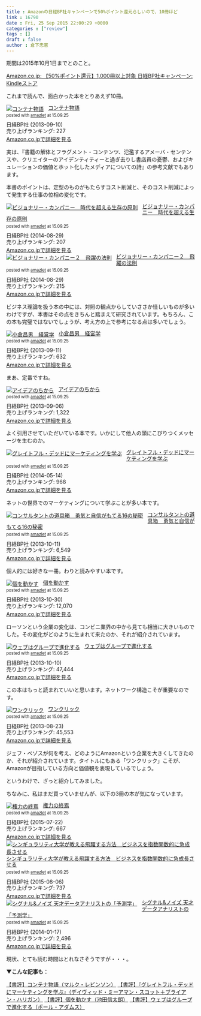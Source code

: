 ```yaml
---
title : Amazonの日経BP社キャンペーンで50%ポイント還元らしいので、10冊ほど
link : 16790
date : Fri, 25 Sep 2015 22:00:29 +0000
categories : ["review"]
tags : []
draft : false
author : 倉下忠憲
---
```


期間は2015年10月1日までとのこと。

<a href="http://www.amazon.co.jp/gp/search/ref=sr_pg_1?rh=n%3A2250738051%2Cn%3A%212275265051%2Cn%3A%212275277051%2Cn%3A3932500051&amp;ie=UTF8&amp;qid=1443190274">Amazon.co.jp: 【50%ポイント還元】1,000冊以上対象 日経BP社キャンペーン: Kindleストア</a>

これまで読んで、面白かった本をとりあえず10冊。

<div class="amazlet-box" style="margin-bottom:0px;"><div class="amazlet-image" style="float:left;margin:0px 12px 1px 0px;"><a href="http://www.amazon.co.jp/exec/obidos/ASIN/B00F36MG8U/rashita1000-22/ref=nosim/" name="amazletlink" target="_blank"><img src="http://ecx.images-amazon.com/images/I/51YGaC2UPuL._SL160_.jpg" alt="コンテナ物語" style="border: none;" /></a></div><div class="amazlet-info" style="line-height:120%; margin-bottom: 10px"><div class="amazlet-name" style="margin-bottom:10px;line-height:120%"><a href="http://www.amazon.co.jp/exec/obidos/ASIN/B00F36MG8U/rashita1000-22/ref=nosim/" name="amazletlink" target="_blank">コンテナ物語</a><div class="amazlet-powered-date" style="font-size:80%;margin-top:5px;line-height:120%">posted with <a href="http://www.amazlet.com/" title="amazlet" target="_blank">amazlet</a> at 15.09.25</div></div><div class="amazlet-detail">日経BP社 (2013-09-10)<br />売り上げランキング: 227<br /></div><div class="amazlet-sub-info" style="float: left;"><div class="amazlet-link" style="margin-top: 5px"><a href="http://www.amazon.co.jp/exec/obidos/ASIN/B00F36MG8U/rashita1000-22/ref=nosim/" name="amazletlink" target="_blank">Amazon.co.jpで詳細を見る</a></div></div></div><div class="amazlet-footer" style="clear: left"></div></div>

実は、『書籍の解体とフラグメント・コンテンツ、氾濫するアメーバ・センテンスや、クリエイターのアイデンティティーと過ぎ去りし書店員の憂鬱、およびキュレーションの価値とホット化したメディアについての詩』の参考文献でもあります。

本書のポイントは、定型のものがもたらすコスト削減と、そのコスト削減によって発生する仕事の位相の変化です。

<div class="amazlet-box" style="margin-bottom:0px;"><div class="amazlet-image" style="float:left;margin:0px 12px 1px 0px;"><a href="http://www.amazon.co.jp/exec/obidos/ASIN/B00MVM2EPE/rashita1000-22/ref=nosim/" name="amazletlink" target="_blank"><img src="http://ecx.images-amazon.com/images/I/41OjvQzGvCL._SL160_.jpg" alt="ビジョナリー・カンパニー　時代を超える生存の原則" style="border: none;" /></a></div><div class="amazlet-info" style="line-height:120%; margin-bottom: 10px"><div class="amazlet-name" style="margin-bottom:10px;line-height:120%"><a href="http://www.amazon.co.jp/exec/obidos/ASIN/B00MVM2EPE/rashita1000-22/ref=nosim/" name="amazletlink" target="_blank">ビジョナリー・カンパニー　時代を超える生存の原則</a><div class="amazlet-powered-date" style="font-size:80%;margin-top:5px;line-height:120%">posted with <a href="http://www.amazlet.com/" title="amazlet" target="_blank">amazlet</a> at 15.09.25</div></div><div class="amazlet-detail">日経BP社 (2014-08-29)<br />売り上げランキング: 207<br /></div><div class="amazlet-sub-info" style="float: left;"><div class="amazlet-link" style="margin-top: 5px"><a href="http://www.amazon.co.jp/exec/obidos/ASIN/B00MVM2EPE/rashita1000-22/ref=nosim/" name="amazletlink" target="_blank">Amazon.co.jpで詳細を見る</a></div></div></div><div class="amazlet-footer" style="clear: left"></div></div>


<div class="amazlet-box" style="margin-bottom:0px;"><div class="amazlet-image" style="float:left;margin:0px 12px 1px 0px;"><a href="http://www.amazon.co.jp/exec/obidos/ASIN/B00MVM2HIS/rashita1000-22/ref=nosim/" name="amazletlink" target="_blank"><img src="http://ecx.images-amazon.com/images/I/41TRVvZ5jwL._SL160_.jpg" alt="ビジョナリー・カンパニー２　飛躍の法則" style="border: none;" /></a></div><div class="amazlet-info" style="line-height:120%; margin-bottom: 10px"><div class="amazlet-name" style="margin-bottom:10px;line-height:120%"><a href="http://www.amazon.co.jp/exec/obidos/ASIN/B00MVM2HIS/rashita1000-22/ref=nosim/" name="amazletlink" target="_blank">ビジョナリー・カンパニー２　飛躍の法則</a><div class="amazlet-powered-date" style="font-size:80%;margin-top:5px;line-height:120%">posted with <a href="http://www.amazlet.com/" title="amazlet" target="_blank">amazlet</a> at 15.09.25</div></div><div class="amazlet-detail">日経BP社 (2014-08-29)<br />売り上げランキング: 215<br /></div><div class="amazlet-sub-info" style="float: left;"><div class="amazlet-link" style="margin-top: 5px"><a href="http://www.amazon.co.jp/exec/obidos/ASIN/B00MVM2HIS/rashita1000-22/ref=nosim/" name="amazletlink" target="_blank">Amazon.co.jpで詳細を見る</a></div></div></div><div class="amazlet-footer" style="clear: left"></div></div>

ビジネス理論を扱う本の中には、対照の観点からしていささか怪しいものが多いわけですが、本書はその点をきちんと踏まえて研究されています。もちろん、この本も完璧ではないでしょうが、考え方の上で参考になる点は多いでしょう。

<div class="amazlet-box" style="margin-bottom:0px;"><div class="amazlet-image" style="float:left;margin:0px 12px 1px 0px;"><a href="http://www.amazon.co.jp/exec/obidos/ASIN/B00F3WFFBE/rashita1000-22/ref=nosim/" name="amazletlink" target="_blank"><img src="http://ecx.images-amazon.com/images/I/51odSl7YIfL._SL160_.jpg" alt="小倉昌男　経営学" style="border: none;" /></a></div><div class="amazlet-info" style="line-height:120%; margin-bottom: 10px"><div class="amazlet-name" style="margin-bottom:10px;line-height:120%"><a href="http://www.amazon.co.jp/exec/obidos/ASIN/B00F3WFFBE/rashita1000-22/ref=nosim/" name="amazletlink" target="_blank">小倉昌男　経営学</a><div class="amazlet-powered-date" style="font-size:80%;margin-top:5px;line-height:120%">posted with <a href="http://www.amazlet.com/" title="amazlet" target="_blank">amazlet</a> at 15.09.25</div></div><div class="amazlet-detail">日経BP社 (2013-09-11)<br />売り上げランキング: 632<br /></div><div class="amazlet-sub-info" style="float: left;"><div class="amazlet-link" style="margin-top: 5px"><a href="http://www.amazon.co.jp/exec/obidos/ASIN/B00F3WFFBE/rashita1000-22/ref=nosim/" name="amazletlink" target="_blank">Amazon.co.jpで詳細を見る</a></div></div></div><div class="amazlet-footer" style="clear: left"></div></div>

まあ、定番ですね。

<div class="amazlet-box" style="margin-bottom:0px;"><div class="amazlet-image" style="float:left;margin:0px 12px 1px 0px;"><a href="http://www.amazon.co.jp/exec/obidos/ASIN/B00F0FQ8EC/rashita1000-22/ref=nosim/" name="amazletlink" target="_blank"><img src="http://ecx.images-amazon.com/images/I/4186Vu4DbKL._SL160_.jpg" alt="アイデアのちから" style="border: none;" /></a></div><div class="amazlet-info" style="line-height:120%; margin-bottom: 10px"><div class="amazlet-name" style="margin-bottom:10px;line-height:120%"><a href="http://www.amazon.co.jp/exec/obidos/ASIN/B00F0FQ8EC/rashita1000-22/ref=nosim/" name="amazletlink" target="_blank">アイデアのちから</a><div class="amazlet-powered-date" style="font-size:80%;margin-top:5px;line-height:120%">posted with <a href="http://www.amazlet.com/" title="amazlet" target="_blank">amazlet</a> at 15.09.25</div></div><div class="amazlet-detail">日経BP社 (2013-09-06)<br />売り上げランキング: 1,322<br /></div><div class="amazlet-sub-info" style="float: left;"><div class="amazlet-link" style="margin-top: 5px"><a href="http://www.amazon.co.jp/exec/obidos/ASIN/B00F0FQ8EC/rashita1000-22/ref=nosim/" name="amazletlink" target="_blank">Amazon.co.jpで詳細を見る</a></div></div></div><div class="amazlet-footer" style="clear: left"></div></div>

よく引用させていただいている本です。いかにして他人の頭にこびりつくメッセージを生むのか。

<div class="amazlet-box" style="margin-bottom:0px;"><div class="amazlet-image" style="float:left;margin:0px 12px 1px 0px;"><a href="http://www.amazon.co.jp/exec/obidos/ASIN/B00KBMMLTK/rashita1000-22/ref=nosim/" name="amazletlink" target="_blank"><img src="http://ecx.images-amazon.com/images/I/61uynLE1GEL._SL160_.jpg" alt="グレイトフル・デッドにマーケティングを学ぶ" style="border: none;" /></a></div><div class="amazlet-info" style="line-height:120%; margin-bottom: 10px"><div class="amazlet-name" style="margin-bottom:10px;line-height:120%"><a href="http://www.amazon.co.jp/exec/obidos/ASIN/B00KBMMLTK/rashita1000-22/ref=nosim/" name="amazletlink" target="_blank">グレイトフル・デッドにマーケティングを学ぶ</a><div class="amazlet-powered-date" style="font-size:80%;margin-top:5px;line-height:120%">posted with <a href="http://www.amazlet.com/" title="amazlet" target="_blank">amazlet</a> at 15.09.25</div></div><div class="amazlet-detail">日経BP社 (2014-05-14)<br />売り上げランキング: 968<br /></div><div class="amazlet-sub-info" style="float: left;"><div class="amazlet-link" style="margin-top: 5px"><a href="http://www.amazon.co.jp/exec/obidos/ASIN/B00KBMMLTK/rashita1000-22/ref=nosim/" name="amazletlink" target="_blank">Amazon.co.jpで詳細を見る</a></div></div></div><div class="amazlet-footer" style="clear: left"></div></div>

ネットの世界でのマーケティングについて学ぶことが多い本です。

<div class="amazlet-box" style="margin-bottom:0px;"><div class="amazlet-image" style="float:left;margin:0px 12px 1px 0px;"><a href="http://www.amazon.co.jp/exec/obidos/ASIN/B00FS2X0S4/rashita1000-22/ref=nosim/" name="amazletlink" target="_blank"><img src="http://ecx.images-amazon.com/images/I/51eSH0AwEYL._SL160_.jpg" alt="コンサルタントの道具箱　勇気と自信がもてる16の秘密" style="border: none;" /></a></div><div class="amazlet-info" style="line-height:120%; margin-bottom: 10px"><div class="amazlet-name" style="margin-bottom:10px;line-height:120%"><a href="http://www.amazon.co.jp/exec/obidos/ASIN/B00FS2X0S4/rashita1000-22/ref=nosim/" name="amazletlink" target="_blank">コンサルタントの道具箱　勇気と自信がもてる16の秘密</a><div class="amazlet-powered-date" style="font-size:80%;margin-top:5px;line-height:120%">posted with <a href="http://www.amazlet.com/" title="amazlet" target="_blank">amazlet</a> at 15.09.25</div></div><div class="amazlet-detail">日経BP社 (2013-10-11)<br />売り上げランキング: 6,549<br /></div><div class="amazlet-sub-info" style="float: left;"><div class="amazlet-link" style="margin-top: 5px"><a href="http://www.amazon.co.jp/exec/obidos/ASIN/B00FS2X0S4/rashita1000-22/ref=nosim/" name="amazletlink" target="_blank">Amazon.co.jpで詳細を見る</a></div></div></div><div class="amazlet-footer" style="clear: left"></div></div>

個人的には好きな一冊。わりと読みやすい本です。

<div class="amazlet-box" style="margin-bottom:0px;"><div class="amazlet-image" style="float:left;margin:0px 12px 1px 0px;"><a href="http://www.amazon.co.jp/exec/obidos/ASIN/B00GASFRYA/rashita1000-22/ref=nosim/" name="amazletlink" target="_blank"><img src="http://ecx.images-amazon.com/images/I/51tpkCu6THL._SL160_.jpg" alt="個を動かす" style="border: none;" /></a></div><div class="amazlet-info" style="line-height:120%; margin-bottom: 10px"><div class="amazlet-name" style="margin-bottom:10px;line-height:120%"><a href="http://www.amazon.co.jp/exec/obidos/ASIN/B00GASFRYA/rashita1000-22/ref=nosim/" name="amazletlink" target="_blank">個を動かす</a><div class="amazlet-powered-date" style="font-size:80%;margin-top:5px;line-height:120%">posted with <a href="http://www.amazlet.com/" title="amazlet" target="_blank">amazlet</a> at 15.09.25</div></div><div class="amazlet-detail">日経BP社 (2013-10-30)<br />売り上げランキング: 12,070<br /></div><div class="amazlet-sub-info" style="float: left;"><div class="amazlet-link" style="margin-top: 5px"><a href="http://www.amazon.co.jp/exec/obidos/ASIN/B00GASFRYA/rashita1000-22/ref=nosim/" name="amazletlink" target="_blank">Amazon.co.jpで詳細を見る</a></div></div></div><div class="amazlet-footer" style="clear: left"></div></div>

ローソンという企業の変化は、コンビニ業界の中から見ても相当に大きいものでした。その変化がどのように生まれて来たのか、それが紹介されています。

<div class="amazlet-box" style="margin-bottom:0px;"><div class="amazlet-image" style="float:left;margin:0px 12px 1px 0px;"><a href="http://www.amazon.co.jp/exec/obidos/ASIN/B00FR78XB4/rashita1000-22/ref=nosim/" name="amazletlink" target="_blank"><img src="http://ecx.images-amazon.com/images/I/51ZV5x20z2L._SL160_.jpg" alt="ウェブはグループで進化する" style="border: none;" /></a></div><div class="amazlet-info" style="line-height:120%; margin-bottom: 10px"><div class="amazlet-name" style="margin-bottom:10px;line-height:120%"><a href="http://www.amazon.co.jp/exec/obidos/ASIN/B00FR78XB4/rashita1000-22/ref=nosim/" name="amazletlink" target="_blank">ウェブはグループで進化する</a><div class="amazlet-powered-date" style="font-size:80%;margin-top:5px;line-height:120%">posted with <a href="http://www.amazlet.com/" title="amazlet" target="_blank">amazlet</a> at 15.09.25</div></div><div class="amazlet-detail">日経BP社 (2013-10-10)<br />売り上げランキング: 47,444<br /></div><div class="amazlet-sub-info" style="float: left;"><div class="amazlet-link" style="margin-top: 5px"><a href="http://www.amazon.co.jp/exec/obidos/ASIN/B00FR78XB4/rashita1000-22/ref=nosim/" name="amazletlink" target="_blank">Amazon.co.jpで詳細を見る</a></div></div></div><div class="amazlet-footer" style="clear: left"></div></div>

この本はもっと読まれていいと思います。ネットワーク構造こそが重要なのです。

<div class="amazlet-box" style="margin-bottom:0px;"><div class="amazlet-image" style="float:left;margin:0px 12px 1px 0px;"><a href="http://www.amazon.co.jp/exec/obidos/ASIN/B00EQ25AZS/rashita1000-22/ref=nosim/" name="amazletlink" target="_blank"><img src="http://ecx.images-amazon.com/images/I/41Gz8ZlilJL._SL160_.jpg" alt="ワンクリック" style="border: none;" /></a></div><div class="amazlet-info" style="line-height:120%; margin-bottom: 10px"><div class="amazlet-name" style="margin-bottom:10px;line-height:120%"><a href="http://www.amazon.co.jp/exec/obidos/ASIN/B00EQ25AZS/rashita1000-22/ref=nosim/" name="amazletlink" target="_blank">ワンクリック</a><div class="amazlet-powered-date" style="font-size:80%;margin-top:5px;line-height:120%">posted with <a href="http://www.amazlet.com/" title="amazlet" target="_blank">amazlet</a> at 15.09.25</div></div><div class="amazlet-detail">日経BP社 (2013-08-23)<br />売り上げランキング: 45,553<br /></div><div class="amazlet-sub-info" style="float: left;"><div class="amazlet-link" style="margin-top: 5px"><a href="http://www.amazon.co.jp/exec/obidos/ASIN/B00EQ25AZS/rashita1000-22/ref=nosim/" name="amazletlink" target="_blank">Amazon.co.jpで詳細を見る</a></div></div></div><div class="amazlet-footer" style="clear: left"></div></div>

ジェフ・ベゾスが何を考え、どのようにAmazonという企業を大きくしてきたのか、それが紹介されています。タイトルにもある「ワンクリック」こそが、Amazonが目指している方向と価値観を表現しているでしょう。

というわけで、ざっと紹介してみました。

ちなみに、私はまだ買っていませんが、以下の3冊の本が気になっています。

<div class="amazlet-box" style="margin-bottom:0px;"><div class="amazlet-image" style="float:left;margin:0px 12px 1px 0px;"><a href="http://www.amazon.co.jp/exec/obidos/ASIN/B0126HKQUS/rashita1000-22/ref=nosim/" name="amazletlink" target="_blank"><img src="http://ecx.images-amazon.com/images/I/410M7AC%2BsSL._SL160_.jpg" alt="権力の終焉" style="border: none;" /></a></div><div class="amazlet-info" style="line-height:120%; margin-bottom: 10px"><div class="amazlet-name" style="margin-bottom:10px;line-height:120%"><a href="http://www.amazon.co.jp/exec/obidos/ASIN/B0126HKQUS/rashita1000-22/ref=nosim/" name="amazletlink" target="_blank">権力の終焉</a><div class="amazlet-powered-date" style="font-size:80%;margin-top:5px;line-height:120%">posted with <a href="http://www.amazlet.com/" title="amazlet" target="_blank">amazlet</a> at 15.09.25</div></div><div class="amazlet-detail">日経BP社 (2015-07-22)<br />売り上げランキング: 667<br /></div><div class="amazlet-sub-info" style="float: left;"><div class="amazlet-link" style="margin-top: 5px"><a href="http://www.amazon.co.jp/exec/obidos/ASIN/B0126HKQUS/rashita1000-22/ref=nosim/" name="amazletlink" target="_blank">Amazon.co.jpで詳細を見る</a></div></div></div><div class="amazlet-footer" style="clear: left"></div></div>

<div class="amazlet-box" style="margin-bottom:0px;"><div class="amazlet-image" style="float:left;margin:0px 12px 1px 0px;"><a href="http://www.amazon.co.jp/exec/obidos/ASIN/B013DKMNPI/rashita1000-22/ref=nosim/" name="amazletlink" target="_blank"><img src="http://ecx.images-amazon.com/images/I/51T3aTIhwNL._SL160_.jpg" alt="シンギュラリティ大学が教える飛躍する方法　ビジネスを指数関数的に急成長させる" style="border: none;" /></a></div><div class="amazlet-info" style="line-height:120%; margin-bottom: 10px"><div class="amazlet-name" style="margin-bottom:10px;line-height:120%"><a href="http://www.amazon.co.jp/exec/obidos/ASIN/B013DKMNPI/rashita1000-22/ref=nosim/" name="amazletlink" target="_blank">シンギュラリティ大学が教える飛躍する方法　ビジネスを指数関数的に急成長させる</a><div class="amazlet-powered-date" style="font-size:80%;margin-top:5px;line-height:120%">posted with <a href="http://www.amazlet.com/" title="amazlet" target="_blank">amazlet</a> at 15.09.25</div></div><div class="amazlet-detail">日経BP社 (2015-08-06)<br />売り上げランキング: 737<br /></div><div class="amazlet-sub-info" style="float: left;"><div class="amazlet-link" style="margin-top: 5px"><a href="http://www.amazon.co.jp/exec/obidos/ASIN/B013DKMNPI/rashita1000-22/ref=nosim/" name="amazletlink" target="_blank">Amazon.co.jpで詳細を見る</a></div></div></div><div class="amazlet-footer" style="clear: left"></div></div>

<div class="amazlet-box" style="margin-bottom:0px;"><div class="amazlet-image" style="float:left;margin:0px 12px 1px 0px;"><a href="http://www.amazon.co.jp/exec/obidos/ASIN/B00HWP6MXA/rashita1000-22/ref=nosim/" name="amazletlink" target="_blank"><img src="http://ecx.images-amazon.com/images/I/51A9gXhQshL._SL160_.jpg" alt="シグナル&ノイズ 天才データアナリストの「予測学」" style="border: none;" /></a></div><div class="amazlet-info" style="line-height:120%; margin-bottom: 10px"><div class="amazlet-name" style="margin-bottom:10px;line-height:120%"><a href="http://www.amazon.co.jp/exec/obidos/ASIN/B00HWP6MXA/rashita1000-22/ref=nosim/" name="amazletlink" target="_blank">シグナル&ノイズ 天才データアナリストの「予測学」</a><div class="amazlet-powered-date" style="font-size:80%;margin-top:5px;line-height:120%">posted with <a href="http://www.amazlet.com/" title="amazlet" target="_blank">amazlet</a> at 15.09.25</div></div><div class="amazlet-detail">日経BP社 (2014-01-17)<br />売り上げランキング: 2,496<br /></div><div class="amazlet-sub-info" style="float: left;"><div class="amazlet-link" style="margin-top: 5px"><a href="http://www.amazon.co.jp/exec/obidos/ASIN/B00HWP6MXA/rashita1000-22/ref=nosim/" name="amazletlink" target="_blank">Amazon.co.jpで詳細を見る</a></div></div></div><div class="amazlet-footer" style="clear: left"></div></div>

現状、とても読む時間はとれなさそうですが・・・。

<strong>▼こんな記事も：</strong>

<a href="https://rashita.net/blog/?p=8973">【書評】コンテナ物語（マルク・レビンソン）</a>
<a href="https://rashita.net/blog/?p=7030">【書評】『グレイトフル・デッドにマーケティングを学ぶ』（デイヴィッド・ミーアマン・スコット＋ブライアン・ハリガン）</a>
<a href="https://rashita.net/blog/?p=9383">【書評】個を動かす（池田信太朗）</a>
<a href="https://rashita.net/blog/?p=8601">【書評】ウェブはグループで進化する（ポール・アダムス）</a>

